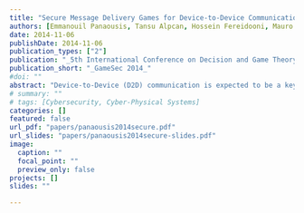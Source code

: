 ```yaml
---
title: "Secure Message Delivery Games for Device-to-Device Communications"
authors: [Emmanouil Panaousis, Tansu Alpcan, Hossein Fereidooni, Mauro Conti]
date: 2014-11-06
publishDate: 2014-11-06
publication_types: ["2"]
publication: "_5th International Conference on Decision and Game Theory for Security_"
publication_short: "_GameSec 2014_"
#doi: ""
abstract: "Device-to-Device (D2D) communication is expected to be a key feature supported by next generation cellular networks. D2D can extend the cellular coverage allowing users to communicate when telecommunications infrastructure are highly congested or absent. In D2D networks, any message delivery from a source to a destination relies exclusively on intermediate devices. Each device can run different kinds of mobile security software, which offer protection against viruses and other harmful programs by using real-time scanning in every file entering the device. In this paper, we investigate the best D2D network path to deliver a potentially malicious message from a source to a destination. Although our primary objective is to increase security, we also investigate the contribution of energy costs and quality-of-service to the path selection. To this end, we propose the Secure Message Delivery (SMD) protocol, whose main functionality is determined by the solution of the Secure Message Delivery Game (SMDG). This game is played between the defender (i.e., the D2D network) which abstracts all legitimate network devices and the attacker which abstracts any adversary that can inject different malicious messages into the D2D network in order, for instance, to infect a device with malware. Simulation results demonstrate the degree of improvement that SMD introduces as opposed to a shortest path routing protocol. This improvement has been measured in terms of the defender’s expected cost as defined in SMDGs. This cost includes security expected damages, energy consumption incurred due to messages inspection, and the quality-of-service of the D2D message communications."
# summary: ""
# tags: [Cybersecurity, Cyber-Physical Systems]
categories: []
featured: false
url_pdf: "papers/panaousis2014secure.pdf"
url_slides: "papers/panaousis2014secure-slides.pdf"
image:
  caption: ""
  focal_point: ""
  preview_only: false
projects: []
slides: ""

---
```


